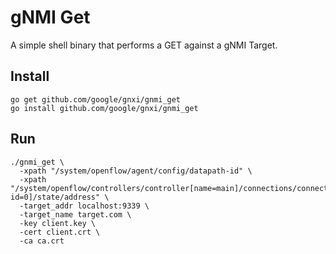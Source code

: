 # gNMI Get

A simple shell binary that performs a GET against a gNMI Target.

## Install

```
go get github.com/google/gnxi/gnmi_get
go install github.com/google/gnxi/gnmi_get
```

## Run

```
./gnmi_get \
  -xpath "/system/openflow/agent/config/datapath-id" \
  -xpath "/system/openflow/controllers/controller[name=main]/connections/connection[aux-id=0]/state/address" \
  -target_addr localhost:9339 \
  -target_name target.com \
  -key client.key \
  -cert client.crt \
  -ca ca.crt
```

